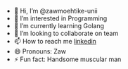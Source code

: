 - 👋 Hi, I’m @zawmoehtike-unii
- 👀 I’m interested in Programming
- 🌱 I’m currently learning Golang
- 💞️ I’m looking to collaborate on team
- 📫 How to reach me [linkedin](https://www.linkedin.com/in/zawmoehtike/)
- 😄 Pronouns: Zaw
- ⚡ Fun fact: Handsome muscular man

<!---
zawmoehtike-unii/zawmoehtike-unii is a ✨ special ✨ repository because its `README.md` (this file) appears on your GitHub profile.
You can click the Preview link to take a look at your changes.
--->
